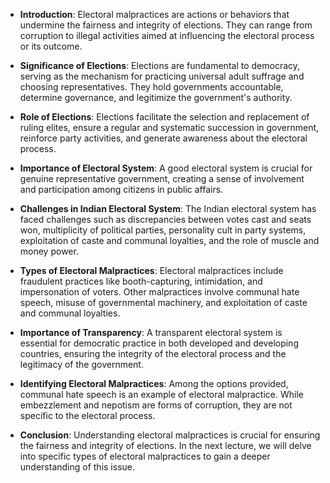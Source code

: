 - **Introduction**: Electoral malpractices are actions or behaviors that undermine the fairness and integrity of elections. They can range from corruption to illegal activities aimed at influencing the electoral process or its outcome.
    
- **Significance of Elections**: Elections are fundamental to democracy, serving as the mechanism for practicing universal adult suffrage and choosing representatives. They hold governments accountable, determine governance, and legitimize the government's authority.
    
- **Role of Elections**: Elections facilitate the selection and replacement of ruling elites, ensure a regular and systematic succession in government, reinforce party activities, and generate awareness about the electoral process.
    
- **Importance of Electoral System**: A good electoral system is crucial for genuine representative government, creating a sense of involvement and participation among citizens in public affairs.
    
- **Challenges in Indian Electoral System**: The Indian electoral system has faced challenges such as discrepancies between votes cast and seats won, multiplicity of political parties, personality cult in party systems, exploitation of caste and communal loyalties, and the role of muscle and money power.
    
- **Types of Electoral Malpractices**: Electoral malpractices include fraudulent practices like booth-capturing, intimidation, and impersonation of voters. Other malpractices involve communal hate speech, misuse of governmental machinery, and exploitation of caste and communal loyalties.
    
- **Importance of Transparency**: A transparent electoral system is essential for democratic practice in both developed and developing countries, ensuring the integrity of the electoral process and the legitimacy of the government.
    
- **Identifying Electoral Malpractices**: Among the options provided, communal hate speech is an example of electoral malpractice. While embezzlement and nepotism are forms of corruption, they are not specific to the electoral process.
    
- **Conclusion**: Understanding electoral malpractices is crucial for ensuring the fairness and integrity of elections. In the next lecture, we will delve into specific types of electoral malpractices to gain a deeper understanding of this issue.